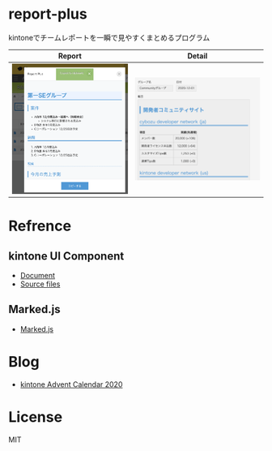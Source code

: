 # report-plus
kintoneでチームレポートを一瞬で見やすくまとめるプログラム

|Report|Detail|
|---|---|
|![Report](https://github.com/maptomo/report-plus/blob/main/pic/report-plus1.png)|![Detail](https://github.com/maptomo/report-plus/blob/main/pic/report-plus2.png)|

# Refrence

## kintone UI Component
- [Document](https://kintone.github.io/kintone-ui-component/)
- [Source files](https://github.com/kintone/kintone-ui-component/tree/master/dist)

## Marked.js
- [Marked.js](https://marked.js.org/)

# Blog
- [kintone Advent Calendar 2020](https://qiita.com/ushiron/items/4c5854ff8ef9b57a27c3)

# License
MIT
